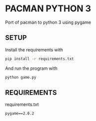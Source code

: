 # PACMAN PYTHON 3

Port of pacman to python 3 using pygame

## SETUP

Install the requirements with

```bash
pip install -r requirements.txt
```

And run the program with

```bash
python game.py
```

## REQUIREMENTS

requirements.txt

```
pygame==2.0.2
```

